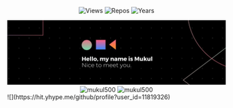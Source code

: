 <!-- see https://github.com/antonkomarev/github-profile-views-counter and https://pufler.dev/git-badges/ -->
<p align="center">
  <img src="https://komarev.com/ghpvc/?username=mukul500&label=Views" alt="Views">
  <img src="https://badges.pufler.dev/repos/mukul500" alt="Repos"></a>
  <img src="https://badges.pufler.dev/years/mukul500" alt="Years"></a>
</p>
<img src="https://github.com/mukul500/mukul500/raw/main/assets/readme_header.jfif">
<div align="center">
  <img height="150em" src="https://github-readme-stats.vercel.app/api?username=mukul500&show_icons=true&hide_border=true&theme=dark" alt="mukul500">
  <img height="150em" src="https://github-readme-streak-stats.herokuapp.com?user=mukul500&theme=dark-smoky&date_format=M%20j%5B%2C%20Y%5D&background=151515" alt="mukul500">
</div>
![](https://hit.yhype.me/github/profile?user_id=11819326)
